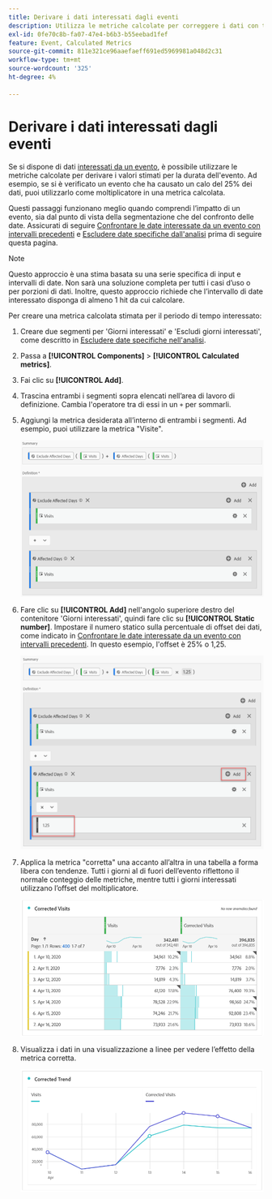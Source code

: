 ```yaml
---
title: Derivare i dati interessati dagli eventi
description: Utilizza le metriche calcolate per correggere i dati con tendenze interessati da un evento.
exl-id: 0fe70c8b-fa07-47e4-b6b3-b55eebad1fef
feature: Event, Calculated Metrics
source-git-commit: 811e321ce96aaefaeff691ed5969981a048d2c31
workflow-type: tm+mt
source-wordcount: '325'
ht-degree: 4%

---
```


# Derivare i dati interessati dagli eventi

Se si dispone di dati [interessati da un evento](overview.md), è possibile utilizzare le metriche calcolate per derivare i valori stimati per la durata dell&#39;evento. Ad esempio, se si è verificato un evento che ha causato un calo del 25% dei dati, puoi utilizzarlo come moltiplicatore in una metrica calcolata.

Questi passaggi funzionano meglio quando comprendi l’impatto di un evento, sia dal punto di vista della segmentazione che del confronto delle date. Assicurati di seguire [Confrontare le date interessate da un evento con intervalli precedenti](compare-dates.md) e [Escludere date specifiche dall&#39;analisi](segments.md) prima di seguire questa pagina.

>[!NOTE]
>
>Questo approccio è una stima basata su una serie specifica di input e intervalli di date. Non sarà una soluzione completa per tutti i casi d’uso o per porzioni di dati. Inoltre, questo approccio richiede che l’intervallo di date interessato disponga di almeno 1 hit da cui calcolare.

Per creare una metrica calcolata stimata per il periodo di tempo interessato:

1. Creare due segmenti per &#39;Giorni interessati&#39; e &#39;Escludi giorni interessati&#39;, come descritto in [Escludere date specifiche nell&#39;analisi](segments.md).
2. Passa a **[!UICONTROL Components]** > **[!UICONTROL Calculated metrics]**.
3. Fai clic su **[!UICONTROL Add]**.
4. Trascina entrambi i segmenti sopra elencati nell’area di lavoro di definizione. Cambia l&#39;operatore tra di essi in un `+` per sommarli.
5. Aggiungi la metrica desiderata all’interno di entrambi i segmenti. Ad esempio, puoi utilizzare la metrica &quot;Visite&quot;.

   ![Generatore di segmenti](assets/event_segment_builder.png)

6. Fare clic su **[!UICONTROL Add]** nell&#39;angolo superiore destro del contenitore &#39;Giorni interessati&#39;, quindi fare clic su **[!UICONTROL Static number]**. Impostare il numero statico sulla percentuale di offset dei dati, come indicato in [Confrontare le date interessate da un evento con intervalli precedenti](compare-dates.md). In questo esempio, l&#39;offset è 25% o 1,25.

   ![Numero statico](assets/event_static_number.png)

7. Applica la metrica &quot;corretta&quot; una accanto all’altra in una tabella a forma libera con tendenze. Tutti i giorni al di fuori dell’evento riflettono il normale conteggio delle metriche, mentre tutti i giorni interessati utilizzano l’offset del moltiplicatore.

   ![Metrica corretta](assets/event_corrected.png)

8. Visualizza i dati in una visualizzazione a linee per vedere l’effetto della metrica corretta.

   ![Riga corretta](assets/event_line.png)
